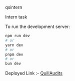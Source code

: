 qsintern 

Intern task

To run the development server:

```bash
npm run dev
# or
yarn dev
# or
pnpm dev
# or
bun dev
```

Deployed Link :- [QuillAudits](https://qsintern.vercel.app/)


